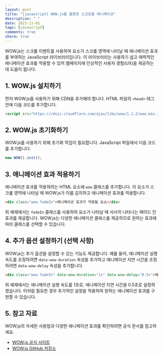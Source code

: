 ```yaml
---
layout: post
title: "[javascript] WOW.js를 활용한 스크로블 애니메이션"
description: " "
date: 2023-11-01
tags: [javascript]
comments: true
share: true
---
```


WOW.js는 스크롤 이벤트를 사용하여 요소가 스크롤 영역에 나타날 때 애니메이션 효과를 부여하는 JavaScript 라이브러리입니다. 이 라이브러리는 사용하기 쉽고 매력적인 애니메이션 효과를 적용할 수 있어 웹페이지에 인상적인 사용자 경험(UX)을 제공하는 데 도움이 됩니다.

## 1. WOW.js 설치하기

먼저 WOW.js를 사용하기 위해 CDN을 추가해야 합니다. HTML 파일의 `<head>` 태그 안에 다음 코드를 추가합니다.

```html
<script src="https://cdnjs.cloudflare.com/ajax/libs/wow/1.1.2/wow.min.js"></script>
```

## 2. WOW.js 초기화하기

WOW.js를 사용하기 위해 초기화 작업이 필요합니다. JavaScript 파일에서 다음 코드를 추가합니다.

```javascript
new WOW().init();
```

## 3. 애니메이션 효과 적용하기

애니메이션 효과를 적용하려는 HTML 요소에 `wow` 클래스를 추가합니다. 이 요소가 스크롤 영역에 나타날 때 WOW.js가 이를 감지하고 애니메이션 효과를 적용합니다.

```html
<div class="wow fadeIn">애니메이션 효과가 적용될 요소</div>
```

위 예제에서는 `fadeIn` 클래스를 사용하여 요소가 나타날 때 서서히 나타나는 페이드 인 효과를 제공합니다. WOW.js는 다양한 애니메이션 클래스를 제공하므로 원하는 효과에 따라 클래스를 선택할 수 있습니다.

## 4. 추가 옵션 설정하기 (선택 사항)

WOW.js는 추가 옵션을 설정할 수 있는 기능도 제공합니다. 예를 들어, 애니메이션 실행 속도를 조정하려면 `data-wow-duration` 속성을 추가하고 애니메이션 지연 시간을 조정하려면 `data-wow-delay` 속성을 추가합니다.

```html
<div class="wow fadeIn" data-wow-duration="1s" data-wow-delay="0.5s">애니메이션 효과가 적용될 요소</div>
```

위 예제에서는 애니메이션 실행 속도를 1초로, 애니메이션 지연 시간을 0.5초로 설정하였습니다. 이처럼 필요한 경우 추가적인 설정을 적용하여 원하는 애니메이션 효과를 구현할 수 있습니다.

## 5. 참고 자료

WOW.js의 자세한 사용법과 다양한 애니메이션 효과를 확인하려면 공식 문서를 참고하세요.

- [WOW.js 공식 사이트](https://wowjs.uk/)
- [WOW.js GitHub 저장소](https://github.com/matthieua/WOW)